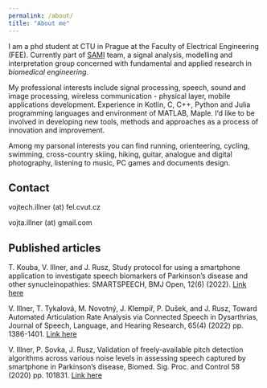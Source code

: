 ```yaml
---
permalink: /about/
title: "About me"
---
```


I am a phd student at CTU in Prague at the Faculty of Electrical Engineering
(FEE). Currently part of [SAMI](http://sami.fel.cvut.cz/) team, a signal analysis, modelling and interpretation group concerned with fundamental and applied research in _biomedical engineering_.

My professional interests include signal processing, speech, sound and image processing, wireless communication -
physical layer, mobile applications development. Experience in Kotlin, C, C++, Python and Julia programming languages and environment
of MATLAB, Maple.
I‘d like to be involved in developing new tools, methods and approaches as a process
of innovation and improvement.

Among my parsonal interests you can find running, orienteering, cycling, swimming, cross-country skiing, hiking, guitar, analogue
and digital photography, listening to music, PC games and documents design.

## Contact

vojtech.illner (at) fel.cvut.cz

vojta.illner (at) gmail.com

## Published articles

T. Kouba, V. Illner, and J. Rusz, Study protocol for using a smartphone application to investigate speech biomarkers of Parkinson’s
disease and other synucleinopathies: SMARTSPEECH, BMJ Open, 12(6) (2022). [Link here](https://bmjopen.bmj.com/content/12/6/e059871)

V. Illner, T. Tykalová, M. Novotný, J. Klempíř, P. Dušek, and J. Rusz, Toward Automated Articulation Rate Analysis via Connected Speech in Dysarthrias,
Journal of Speech, Language, and Hearing Research, 65(4) (2022) pp. 1386-1401. [Link here](https://pubs.asha.org/doi/10.1044/2021_JSLHR-21-00549)

V. Illner, P. Sovka, J. Rusz, Validation of freely-available pitch detection algorithms across
various noise levels in assessing speech captured by smartphone in Parkinson’s disease,
Biomed. Sig. Proc. and Control 58 (2020) pp. 101831. [Link here](https://www.sciencedirect.com/science/article/abs/pii/S1746809419304124)